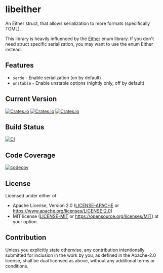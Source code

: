 # libeither
An Either struct, that allows serialization to more formats (specifically TOML).

This library is heavily influenced by the [Either](https://docs.rs/either/latest) enum library.  If you don't need struct specific
serialization, you may want to use the enum Either instead.

## Features
* `serde` - Enable serialization (on by default)
* `unstable` - Enable unstable options (nightly only, off by default)

## Current Version
[![Crates.io](https://img.shields.io/crates/v/libeither.svg)](https://crates.io/crates/libeither)
[![Crates.io](https://img.shields.io/crates/l/libeither.svg)](https://crates.io/crates/libeither)
[![Crates.io](https://img.shields.io/crates/d/libeither.svg)](https://crates.io/crates/libeither)

## Build Status
[![CI](https://github.com/rustyhorde/libeither/actions/workflows/main.yml/badge.svg)](https://github.com/rustyhorde/libeither/actions/workflows/main.yml)

## Code Coverage
[![codecov](https://codecov.io/gh/rustyhorde/libeither/branch/master/graph/badge.svg)](https://codecov.io/gh/rustyhorde/libeither)

## License
Licensed under either of
 * Apache License, Version 2.0 ([LICENSE-APACHE](LICENSE-APACHE) or https://www.apache.org/licenses/LICENSE-2.0)
 * MIT license ([LICENSE-MIT](LICENSE-MIT) or https://opensource.org/licenses/MIT)
at your option.

## Contribution
Unless you explicitly state otherwise, any contribution intentionally submitted
for inclusion in the work by you, as defined in the Apache-2.0 license, shall be dual licensed as above, without any
additional terms or conditions.